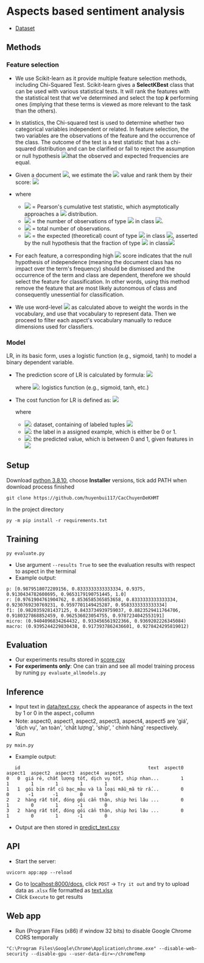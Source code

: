 # Aspects based sentiment analysis

- [Dataset](https://github.com/phuonglt26/Vietnamese-E-commerce-Dataset)

## Methods

### Feature selection

- We use Scikit-learn as it provide multiple feature selection methods, including Chi-Squared Test. Scikit-learn gives a
  **SelectKBest** class that can be used with various statistical tests. It will rank the features with the statistical
  test that we've determined and select the top **_k_** performing ones (implying that these terms is viewed as more
  relevant to the task than the others).
- In statistics, the Chi-squared test is used to determine whether two categorical variables independent or related. In
  feature selection, the two variables are the observations of the feature and the occurrence of the class. The outcome
  of the test is a test statistic that has a chi-squared distribution and can be clarified or fail to reject the
  assumption or null hypothesis <img src="https://render.githubusercontent.com/render/math?math=H_{0}">that the observed
  and expected frequencies are equal.

- Given a document <img src="https://render.githubusercontent.com/render/math?math=D">, we estimate
  the <img src="https://render.githubusercontent.com/render/math?math=\chi^{2}\)">
  value and rank them by their score:
  <img src="https://render.githubusercontent.com/render/math?math=\chi ^{2}\sum_{t=1}\sum_{c=1}\frac{(O_{t,c}-E_{t,c})^{2}}{E_{t,c}} = N\sum_{t,c}^{}p_{t}p_{c}\left(\frac{(O_{t,c}/N)-p_{t}p_{c}}{p_{t}p_{c}}\right)^{2}">

- where
    - <img src="https://render.githubusercontent.com/render/math?math=\chi^{2}"> = Pearson's cumulative test statistic, which asymptotically approaches a <img src="https://render.githubusercontent.com/render/math?math=\chi^{2}\)"> distribution.
    - <img src="https://render.githubusercontent.com/render/math?math=O_{t,c}"> =   the number of observations of type <img src="https://render.githubusercontent.com/render/math?math=t"> in class <img src="https://render.githubusercontent.com/render/math?math=c">. 
    - <img src="https://render.githubusercontent.com/render/math?math=N"> = total number of observations.
    - <img src="https://render.githubusercontent.com/render/math?math=E_{t,c} = N p_{t,c}"> = the expected (theoretical) count of type <img src="https://render.githubusercontent.com/render/math?math=t"> in class <img src="https://render.githubusercontent.com/render/math?math=c">, asserted by the null hypothesis that the fraction of type <img src="https://render.githubusercontent.com/render/math?math=t"> in class<img src="https://render.githubusercontent.com/render/math?math=p_{t,c}">

- For each feature, a corresponding high <img src="https://render.githubusercontent.com/render/math?math=\chi^{2}\)">
  score indicates that the null hypothesis of independence (meaning the document class has no impact over the term's
  frequency) should be dismissed and the occurrence of the term and class are dependent, therefore we should select the
  feature for classification. In other words, using this method remove the feature that are most likely autonomous of
  class and consequently unessential for classification.

- We use word-level <img src="https://render.githubusercontent.com/render/math?math=\chi^{2}\)"> as calculated above to
  weight the words in the vocabulary, and use that vocabulary to represent data. Then we proceed to filter each aspect's
  vocabulary manually to reduce dimensions used for classfiers.

### Model

LR, in its basic form, uses a logistic function (e.g., sigmoid, tanh) to model a binary dependent variable.

- The prediction score of LR is calculated by formula:
  <img src="https://render.githubusercontent.com/render/math?math=f(x) = \theta(\textbf{w}^{T}\textbf{x})">

  where <img src="https://render.githubusercontent.com/render/math?math=\theta">: logistics function (e.g., sigmoid,
  tanh, etc.)

- The cost function for LR is defined as:
  <img src="https://render.githubusercontent.com/render/math?math=L = \sum_{D}-ylog(y^{'})-(1-y)log(1-y^{'})">

  where
    - <img src="https://render.githubusercontent.com/render/math?math=D">: dataset, containing of labeled tuples
      <img src="https://render.githubusercontent.com/render/math?math=(x,y))">
    - <img src="https://render.githubusercontent.com/render/math?math=y">: the label in a assigned example, which is
      either be 0 or 1.
    - <img src="https://render.githubusercontent.com/render/math?math=y^{'}">: the predicted value, which is between 0
      and 1, given features in <img src="https://render.githubusercontent.com/render/math?math=x">

## Setup

Download [python 3.8.10](https://www.python.org/downloads/release/python-3810/), choose **Installer** versions, tick add
PATH when download process finished

```shell
git clone https://github.com/huyenbui117/CacChuyenDeKHMT
```

In the project directory

```shell
py -m pip install -r requirements.txt
```

## Training

```shell
py evaluate.py 
```

- Use argument `--results True` to see the evaluation results with respect to aspect in the terminal
- Example output:

```
p: [0.9879518072289156, 0.8333333333333334, 0.9375, 0.9130434782608695, 0.9653179190751445, 1.0]
r: [0.9761904761904762, 0.8536585365853658, 0.8333333333333334, 0.9230769230769231, 0.9597701149425287, 0.9583333333333334]
f1: [0.9820359281437125, 0.8433734939759037, 0.8823529411764706, 0.9180327868852459, 0.962536023054755, 0.9787234042553191]
micro: (0.9404096834264432, 0.933456561922366, 0.9369202226345084)
macro: (0.9395244229830438, 0.9173937862436601, 0.9278424295819012)
```

## Evaluation

- Our experiments results stored in [score.csv](score.csv)
- **For experiments only**: One can train and see all model training process by runing
  `py evaluate_allmodels.py`

## Inference

- Input text in [data/text.csv](text.csv), check the appearance of aspects in the text by 1 or 0 in the aspect<sub>
  i</sub> collumn
- Note: aspect0, aspect1, aspect2, aspect3, aspect4, aspect5 are 'giá', 'dịch vụ', 'an toàn', 'chất lượng', 'ship', '
  chính hãng' respectively.
- Run

```shell
py main.py
```

- Example output:

```shell
   id                                               text  aspect0  aspect1  aspect2  aspect3  aspect4  aspect5
0   0  giá rẻ, chất lượng tốt, dịch vụ tốt, ship nhan...        1        1        1        1        1        1
1   1  gói bỉm rất cũ bạc_màu và là loại mẫu_mã từ rấ...        0        0       -1       -1        0        0
2   2  hàng rất tốt, đóng gói cẩn thận, ship hơi lâu ...        0        1        0        1       -1        0
3   2  hàng rất tốt, đóng gói cẩn thận, ship hơi lâu ...        0        1        0        1       -1        0
```

- Output are then stored in [predict_text.csv](data/predict_text.csv)

## API

- Start the server:

```shell
uvicorn app:app --reload
```

- Go to [localhost:8000/docs](http://localhost:8000/docs), click `POST` &rarr; `Try it out` and try to upload data as
  .`xlsx` file formatted as [text.xlsx](text.xlsx)
- Click `Execute` to get results
## Web app

- Run (Program Files (x86) if window 32 bits) to disable Google Chrome CORS temporally

```shell
"C:\Program Files\Google\Chrome\Application\chrome.exe" --disable-web-security --disable-gpu --user-data-dir=~/chromeTemp
```
